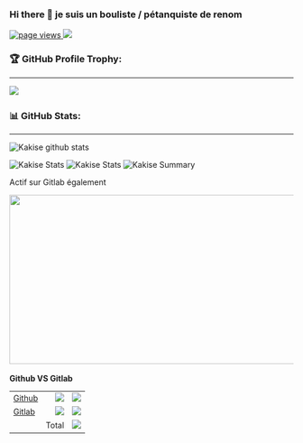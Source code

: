 ### Hi there 👋 je suis un bouliste / pétanquiste de renom
<a href="https://github.com/corolanvirus">
    <img src="https://komarev.com/ghpvc/?username=corolanvirus" alt="page views" />
  </a>
  <a href="https://github.com/corolanvirus">
  <img src="https://img.shields.io/github/followers/corolanvirus.svg?style=social&label=Follow&maxAge=2592000">
    </a>


### 🏆 GitHub Profile Trophy:
---
<a href="https://github.com/corolanvirus/github-profile-trophy">
  <img width=800 src="https://github-profile-trophy.vercel.app/?username=corolanvirus&column=8&theme=radical&no-frame=true&no-bg=true"/>
</a>


### 📊 GitHub Stats:
---
![Kakise github stats](https://github-readme-stats.vercel.app/api?username=corolanvirus&theme=radical&show_icons=true&count_private=true)

![Kakise Stats](https://github-profile-summary-cards.vercel.app/api/cards/repos-per-language?username=corolanvirus&theme=solarized_dark)
![Kakise Stats](https://github-profile-summary-cards.vercel.app/api/cards/most-commit-language?username=corolanvirus&theme=solarized_dark)
![Kakise Summary](https://github-profile-summary-cards.vercel.app/api/cards/profile-details?username=corolanvirus&theme=solarized_dark)

Actif sur Gitlab également

<a><img src="./Capture d’écran 2022-04-06 à 5.23.12 PM.png" width="750" height="300" /></a>


**Github VS Gitlab**

|                                                                                                                     |                                                               |                                                                |
| ------------------------------------------------------------------------------------------------------------------- | ------------------------------------------------------------: | -------------------------------------------------------------: |
| [Github](https://poll.fizzy.wtf/vote?corolanvirus.github_gitlab=yes&redirect=https://github.com/corolanvirus/poll%23poll) | ![](https://poll.fizzy.wtf/show?corolanvirus.github_gitlab=yes) | ![](https://poll.fizzy.wtf/count?corolanvirus.github_gitlab=yes) |
| [Gitlab](https://poll.fizzy.wtf/vote?corolanvirus.github_gitlab=no&redirect=https://github.com/corolanvirus/poll%23poll)   |  ![](https://poll.fizzy.wtf/show?corolanvirus.github_gitlab=no) |  ![](https://poll.fizzy.wtf/count?corolanvirus.github_gitlab=no) |
|                                                                                                                     |                                                         Total |     ![](https://poll.fizzy.wtf/count?corolanvirus.github_gitlab) |
